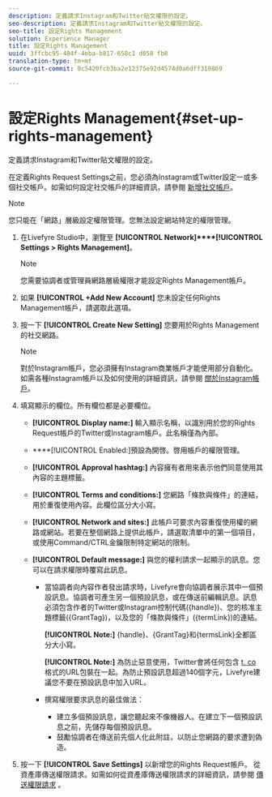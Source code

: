```yaml
---
description: 定義請求Instagram和Twitter貼文權限的設定。
seo-description: 定義請求Instagram和Twitter貼文權限的設定。
seo-title: 設定Rights Management
solution: Experience Manager
title: 設定Rights Management
uuid: 3ffcbc95-484f-4eba-b817-658c1 d658 fb8
translation-type: tm+mt
source-git-commit: 0c5420fcb3ba2e12375e92d4574d0a6dff310869

---
```



# 設定Rights Management{#set-up-rights-management}

定義請求Instagram和Twitter貼文權限的設定。

在定義Rights Request Settings之前，您必須為Instagram或Twitter設定一或多個社交帳戶。如需如何設定社交帳戶的詳細資訊，請參閱 [新增社交帳戶](../c-users-creating-accounts-with-studio-access/t-configure-social-accout-instagram/t-configure-social-accout-instagram.md#t_configure_social_accout_instagram)。

>[!NOTE]
>
>您只能在「網路」層級設定權限管理。您無法設定網站特定的權限管理。

1. 在Livefyre Studio中，瀏覽至 **[!UICONTROL Network]****[!UICONTROL Settings > Rights Management]**。

   >[!NOTE]
   >
   >您需要協調者或管理員網路層級權限才能設定Rights Management帳戶。

1. 如果 **[!UICONTROL +Add New Account]** 您未設定任何Rights Management帳戶，請選取此選項。
1. 按一下 **[!UICONTROL Create New Setting]** 您要用於Rights Management的社交網路。

   >[!NOTE]
   >
   >對於Instagram帳戶，您必須擁有Instagram商業帳戶才能使用部分自動化。如需各種Instagram帳戶以及如何使用的詳細資訊，請參閱 [關於Instagram帳戶](../c-users-creating-accounts-with-studio-access/t-configure-social-accout-instagram/c-about-instagram-accounts.md#c_about_instagram_accounts)。

1. 填寫顯示的欄位。所有欄位都是必要欄位。

   * **[!UICONTROL Display name:]** 輸入顯示名稱，以識別用於您的Rights Request帳戶的Twitter或Instagram帳戶。此名稱僅為內部。
   * ****[!UICONTROL Enabled:]預設為開啓。啓用帳戶的權限管理。
   * **[!UICONTROL Approval hashtag:]** 內容擁有者用來表示他們同意使用其內容的主題標籤。
   * **[!UICONTROL Terms and conditions:]** 您網路「條款與條件」的連結，用於重復使用內容。此欄位區分大小寫。
   * **[!UICONTROL Network and sites:]** 此帳戶可要求內容重復使用權的網路或網站。若要在整個網路上提供此帳戶，請選取清單中的第一個項目，或使用Command/CTRL金鑰限制特定網站的限制。
   * **[!UICONTROL Default message:]** 與您的權利請求一起顯示的訊息。您可以在請求權限時覆寫此訊息。

      * 當協調者向內容作者發出請求時，Livefyre會向協調者展示其中一個預設訊息。協調者可產生另一個預設訊息，或在傳送前編輯訊息。訊息必須包含作者的Twitter或Instagram控制代碼({handle})、您的核准主題標籤({GrantTag})，以及您的「條款與條件」({termLink})的連結。

         **[!UICONTROL Note:]** {handle}、{GrantTag}和{termsLink}全都區分大小寫。

         **[!UICONTROL Note:]** 為防止惡意使用，Twitter會將任何包含 [t. co](https://t.co/) 格式的URL包裝在一起。為防止預設訊息超過140個字元，Livefyre建議您不要在預設訊息中加入URL。

      * 撰寫權限要求訊息的最佳做法：

         * 建立多個預設訊息，讓您聽起來不像機器人。在建立下一個預設訊息之前，先儲存每個預設訊息。
         * 鼓勵協調者在傳送前先個人化此附註，以防止您網路的要求遭到偽造。

1. 按一下 **[!UICONTROL Save Settings]** 以新增您的Rights Request帳戶。
從資產庫傳送權限請求。如需如何從資產庫傳送權限請求的詳細資訊，請參閱 [傳送權限請求](../c-how-requesting-rights-works/t-send-a-rights-request-to-own-a-digital-asset.md#t_send_a_rights_request_to_own_a_digital_asset) 。